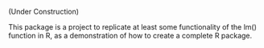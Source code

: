 (Under Construction)

This package is a project to replicate at least some functionality of the lm() function in R, as a demonstration of how to create a complete R package.

